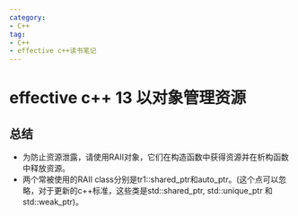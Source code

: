 ```yaml
---
category: 
- C++
tag:
- C++
- effective c++读书笔记
---
```


# effective c++ 13 以对象管理资源


## 总结
- 为防止资源泄露，请使用RAII对象，它们在构造函数中获得资源并在析构函数中释放资源。
- 两个常被使用的RAII class分别是tr1::shared_ptr和auto_ptr。(这个点可以忽略，对于更新的c++标准，这些类是std::shared_ptr, std::unique_ptr 和 std::weak_ptr)。